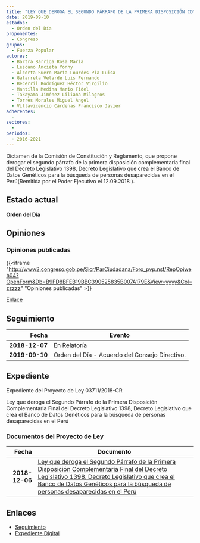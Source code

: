 ```yaml
---
title: "LEY QUE DEROGA EL SEGUNDO PÁRRAFO DE LA PRIMERA DISPOSICIÓN COMPLEMENTARIA FINAL DEL DECRETO LEGISLATIVO 1398, DECRETO LEGISLATIVO QUE CREA EL BANCO DE DATOS GENÉTICOS PARA LA BÚSQUEDA DE PERSONA DESAPARECIDAS EN EL PERÚ"
date: 2019-09-10
estados: 
  - Orden del Día
proponentes: 
  - Congreso
grupos: 
  - Fuerza Popular
autores: 
  - Bartra Barriga Rosa María
  - Lescano Ancieta Yonhy
  - Alcorta Suero María Lourdes Pía Luisa
  - Galarreta Velarde Luis Fernando
  - Becerril Rodríguez Héctor Virgilio
  - Mantilla Medina Mario Fidel
  - Takayama Jiménez Liliana Milagros
  - Torres Morales Miguel Ángel
  - Villavicencio Cárdenas Francisco Javier
adherentes: 
  - 
sectores: 
  - 
periodos: 
  - 2016-2021
---
```


Dictamen de la Comisión de Constitución y Reglamento, que propone derogar el segundo párrafo de la primera disposición complementaria final del Decreto Legislativo 1398, Decreto Legislativo que crea el Banco de Datos Genéticos para la búsqueda de personas desaparecidas en el Perú(Remitida por el Poder Ejecutivo el 12.09.2018 ).


## Estado actual

**Orden del Día**

## Opiniones

### Opiniones publicadas

{{<iframe "http://www2.congreso.gob.pe/Sicr/ParCiudadana/Foro_pvp.nsf/RepOpiweb04?OpenForm&Db=B9FD8BFEB19BBC390525835B007A179E&View=yyyy&Col=zzzzz" "Opiniones publicadas" >}}

[Enlace](http://www2.congreso.gob.pe/Sicr/ParCiudadana/Foro_pvp.nsf/RepOpiweb04?OpenForm&Db=B9FD8BFEB19BBC390525835B007A179E&View=yyyy&Col=zzzzz)

## Seguimiento

| Fecha | Evento |
|------:|--------|
| **2018-12-07** | En Relatoría|
| **2019-09-10** | Orden del Día - Acuerdo del Consejo Directivo.|


## Expediente

Expediente del Proyecto de Ley 03711/2018-CR

Ley que deroga el Segundo Párrafo de la Primera Disposición Complementaria Final del Decreto Legislativo 1398, Decreto Legislativo que crea el Banco de Datos Genéticos para la búsqueda de personas desaparecidas en el Perú


### Documentos del Proyecto de Ley

| Fecha | Documento |
|------:|--------|
| **2018-12-06** | [Ley que deroga el Segundo Párrafo de la Primera Disposición Complementaria Final del Decreto Legislativo 1398, Decreto Legislativo que crea el Banco de Datos Genéticos para la búsqueda de personas desaparecidas en el Perú](http://www.leyes.congreso.gob.pe/Documentos/2016_2021/Proyectos_de_Ley_y_de_Resoluciones_Legislativas/PL0371120181206.pdf) |

## Enlaces 

- [Seguimiento](http://www2.congreso.gob.pe/Sicr/TraDocEstProc/CLProLey2016.nsf/f7fff46988ca05b1052578e100829cc7/c069b3f4ebe57aa10525835b0075fb1a?OpenDocument)
- [Expediente Digital](http://www2.congreso.gob.pe/Sicr/TraDocEstProc/CLProLey2016.nsf/f7fff46988ca05b1052578e100829cc7/c069b3f4ebe57aa10525835b0075fb1a?OpenDocument&Click=05257FB7005EB655.eb71d0cf91d8294e05256cdf006b5706/$Body/0.1C6C)
